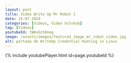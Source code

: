 ```yaml
---
layout: post
title: Video Write Up Mr Robot 1
date: 15-07-2024
categories: [Videos, Video Vulnhub]
tag: [Videos]
youtubeId: tW8xGzS8neg
image: /assets/images/featured_image_mr_robot_video.jpg
alt: portada de WriteUp Credential Hunting in Linux
---
```


{% include youtubePlayer.html id=page.youtubeId %}